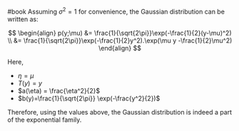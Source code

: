 \#book 
Assuming $\sigma^2=1$ for convenience, the Gaussian distribution can be written as:

$$
\begin{align}
p(y;\mu) &= \frac{1}{\sqrt{2\pi}}\exp(-\frac{1}{2}(y-\mu)^2) \\
&= \frac{1}{\sqrt{2\pi}}\exp(-\frac{1}{2}y^2).\exp(\mu y -\frac{1}{2}\mu^2)
\end{align}
$$

Here,
- $\eta=\mu$
- $T(y)=y$
- $a(\eta) = \frac{\eta^2}{2}$
- $b(y)=\frac{1}{\sqrt{2\pi}} \exp(-\frac{y^2}{2})$

Therefore, using the values above, the Gaussian distribution is indeed a part of the exponential family.
